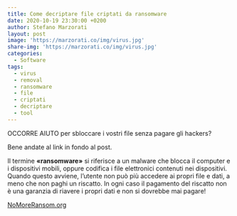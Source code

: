 ```yaml
---
title: Come decriptare file criptati da ransomware
date: 2020-10-19 23:30:00 +0200
author: Stefano Marzorati
layout: post
image: 'https://marzorati.co/img/virus.jpg'
share-img: 'https://marzorati.co/img/virus.jpg'
categories:
  - Software
tags:
  - virus
  - removal
  - ransomware
  - file
  - criptati
  - decriptare
  - tool
---
```

OCCORRE AIUTO per sbloccare i vostri file senza pagare gli hackers?   

Bene andate al link in fondo al post.   

Il termine **«ransomware»** si riferisce a un malware che blocca il computer e i dispositivi mobili, oppure codifica i file elettronici contenuti nei dispositivi.   Quando questo avviene, l’utente non può più accedere ai propri file e dati, a meno che non paghi un riscatto.   In ogni caso il pagamento del riscatto non è una garanzia di riavere i propri dati e non si dovrebbe mai pagare!

<a href="https://www.nomoreransom.org/it/index.html" target="_blank">NoMoreRansom.org</a>